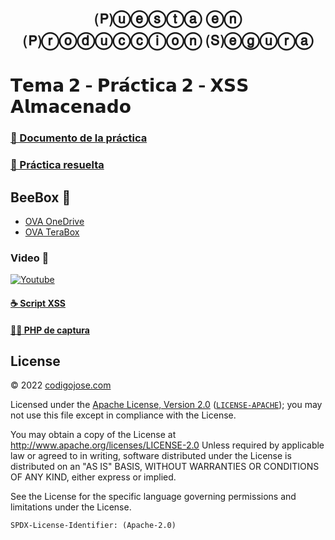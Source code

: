 [//]: # (Parenthesis + Bubble text ) 
<h1 align="center">
🄟ⓤⓔⓢⓣⓐ ⓔⓝ 🄟ⓡⓞⓓⓤⓒⓒⓘⓞⓝ 🄢ⓔⓖⓤⓡⓐ
</h1>

[//]: # (Bold Sans)
# 𝗧𝗲𝗺𝗮 𝟮 - 𝗣𝗿𝗮́𝗰𝘁𝗶𝗰𝗮 𝟮 - 𝗫𝗦𝗦 𝗔𝗹𝗺𝗮𝗰𝗲𝗻𝗮𝗱𝗼

### [💾 Documento de la práctica](practice.pdf)
### [💾 Práctica resuelta](practice-resolved.pdf)

## BeeBox 🐝
* [OVA OneDrive](https://educajcyl-my.sharepoint.com/:u:/g/personal/josea_yanjim_educa_jcyl_es/EYN66VkSlGhFsUb33LcSTT0B-2oXTCSUubWX6z4kk9elAw?e=T2z2So)
* [OVA TeraBox](https://terabox.com/s/1Zx-K3XXSh3vnc-gc0Ut3qw)

### Video 🎥
[![Youtube](https://img.youtube.com/vi/WQzCah3Pmqc/0.jpg)](https://youtu.be/WQzCah3Pmqc)


#### [☕ Script XSS](xss-stored.js)
#### [🧑‍💻 PHP de captura](secure-info.php)

## License
© 2022 [codigojose.com](https://codigojose.com)

Licensed under the [Apache License, Version 2.0](https://www.apache.org/licenses/LICENSE-2.0) ([`LICENSE-APACHE`](https://www.apache.org/licenses/LICENSE-2.0));
you may not use this file except in compliance with the License.

You may obtain a copy of the License at http://www.apache.org/licenses/LICENSE-2.0 Unless required by applicable law or agreed to in writing, software
distributed under the License is distributed on an "AS IS" BASIS,
WITHOUT WARRANTIES OR CONDITIONS OF ANY KIND, either express or implied.

See the License for the specific language governing permissions and
limitations under the License.

`SPDX-License-Identifier: (Apache-2.0)`
